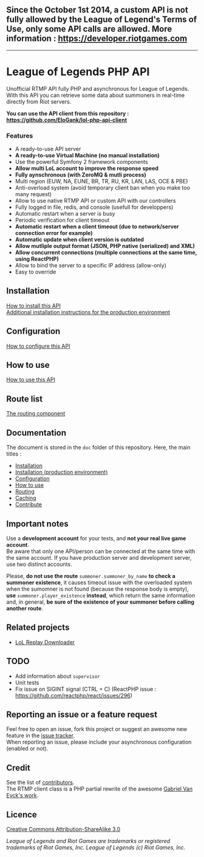 ## Since the October 1st 2014, a custom API is not fully allowed by the League of Legend's Terms of Use, only some API calls are allowed. More information  : https://developer.riotgames.com

------------------------------

# League of Legends PHP API

Unofficial RTMP API fully PHP and asynchronous for League of Legends.  
With this API you can retrieve some data about summoners in real-time directly from Riot servers.

**You can use the API client from this repository : https://github.com/EloGank/lol-php-api-client**

### Features

* A ready-to-use API server
* **A ready-to-use Virtual Machine (no manual installation)**
* Use the powerful Symfony 2 framework components
* **Allow multi LoL account to improve the response speed**
* **Fully aynschronous (with ZeroMQ & mutli process)**
* Multi region (EUW, NA, EUNE, BR, TR, RU, KR, LAN, LAS, OCE & PBE)
* Anti-overload system (avoid temporary client ban when you make too many request)
* Allow to use native RTMP API or custom API with our controllers
* Fully logged in file, redis, and console (usefull for developpers)
* Automatic restart when a server is busy
* Periodic verification for client timeout
* **Automatic restart when a client timeout (due to network/server connection error for example)**
* **Automatic update when client version is outdated**
* **Allow mutliple output format (JSON, PHP native (serialized) and XML)**
* **Allow concurrent connections (multiple connections at the same time, using ReactPHP)**
* Allow to bind the server to a specific IP address (allow-only)
* Easy to override

## Installation

[How to install this API](./doc/installation.md)  
[Additional installation instructions for the production environment](./doc/installation_production.md)

## Configuration

[How to configure this API](./doc/configuration.md)

## How to use

[How to use this API](./doc/how_to_use.md)

## Route list

[The routing component](./doc/routing.md#route-list)

## Documentation

The document is stored in the `doc` folder of this repository.
Here, the main titles :

* [Installation](./doc/installation.md)
* [Installation (production environment)](./doc/installation_production.md)
* [Configuration](./doc/configuration.md)
* [How to use](./doc/how_to_use.md)
* [Routing](./doc/routing.md)
* [Caching](./doc/caching.md)
* [Contribute](./doc/contribute.md)

## Important notes

Use a **development account** for your tests, and **not your real live game account**.  
Be aware that only one API/person can be connected at the same time with the same account. If you have production server and development server, use two distinct accounts.

Please, **do not use the route** `summoner.summoner_by_name` **to check a summoner existence**, it causes timeout issue with the overloaded system when the sumomner is not found (because the response body is empty), **use** `summoner.player_existence` **instead**, which return the same information and, in general, **be sure of the existence of your summoner before calling another route**.

## Related projects

* [LoL Replay Downloader](https://github.com/EloGank/lol-replay-downloader)

## TODO

* Add information about `supervisor`
* Unit tests
* Fix issue on SIGINT signal (CTRL + C) (ReactPHP issue : https://github.com/reactphp/react/issues/296)

## Reporting an issue or a feature request

Feel free to open an issue, fork this project or suggest an awesome new feature in the [issue tracker](https://github.com/EloGank/lol-php-api/issues).  
When reporting an issue, please include your asynchronous configuration (enabled or not).

## Credit

See the list of [contributors](https://github.com/EloGank/lol-php-api/graphs/contributors).  
The RTMP client class is a PHP partial rewrite of the awesome [Gabriel Van Eyck's work](https://code.google.com/p/lolrtmpsclient/source/browse/trunk/src/com/gvaneyck/rtmp/RTMPSClient.java).

## Licence

[Creative Commons Attribution-ShareAlike 3.0](./LICENCE.md)

*League of Legends and Riot Games are trademarks or registered trademarks of Riot Games, Inc. League of Legends (c) Riot Games, Inc.*
